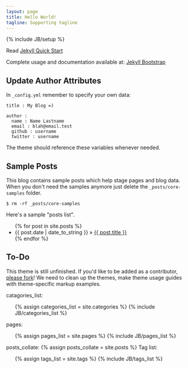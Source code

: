 ```yaml
---
layout: page
title: Hello World!
tagline: Supporting tagline
---
```

{% include JB/setup %}

Read [Jekyll Quick Start](http://jekyllbootstrap.com/usage/jekyll-quick-start.html)

Complete usage and documentation available at: [Jekyll Bootstrap](http://jekyllbootstrap.com)

## Update Author Attributes

In `_config.yml` remember to specify your own data:

<input type="hidden" class="brush" value="brush:plain;first-line:10;">

    title : My Blog =)
    
    author :
      name : Name Lastname
      email : blah@email.test
      github : username
      twitter : username
      
The theme should reference these variables whenever needed.
    
## Sample Posts

This blog contains sample posts which help stage pages and blog data.
When you don't need the samples anymore just delete the `_posts/core-samples` folder.

<input type="hidden" class="brush" value="brush:plain;first-line:10;">

    $ rm -rf _posts/core-samples
    
Here's a sample "posts list".

<ul class="posts">
  {% for post in site.posts %}
    <li><span>{{ post.date | date_to_string }}</span> &raquo; <a href="{{ BASE_PATH }}{{ post.url }}">{{ post.title }}</a></li>
  {% endfor %}
</ul>

## To-Do

This theme is still unfinished. If you'd like to be added as a contributor, [please fork](http://github.com/plusjade/jekyll-bootstrap)!
We need to clean up the themes, make theme usage guides with theme-specific markup examples.

catagories_list:
<ul>
        {% assign categories_list = site.categories %}  
        {% include JB/categories_list %}
</ul>
pages:
<ul>
    {% assign pages_list = site.pages %}  
    {% include JB/pages_list %}
</ul>
posts_collate:
    {% assign posts_collate = site.posts %}
Tag list:
<ul>
  	  {% assign tags_list = site.tags %}  
  	  {% include JB/tags_list %}
</ul>
